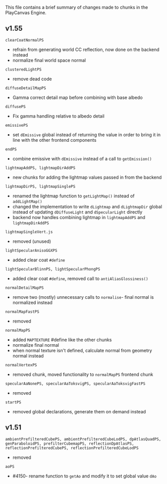 This file contains a brief summary of changes made to chunks in the PlayCanvas Engine.

## v1.55

`clearCoatNormalPS`
- refrain from generating world CC reflection, now done on the backend instead
- normalize final world space normal

`clusteredLightPS`
- remove dead code

`diffuseDetailMapPS`
- Gamma correct detail map before combining with base albedo

`diffusePS`
- Fix gamma handling relative to albedo detail

`emissivePS`
- set `dEmissive` global instead of returning the value in order to bring it in line with the other frontend components

`endPS`
- combine emissive with `dEmissive` instead of a call to `getEmission()`

`lightmapAddPS, lightmapDirAddPS`
- new chunks for adding the lightmap values passed in from the backend

`lightmapDirPS, lightmapSinglePS`
- renamed the lightmap function to `getLightMap()` instead of `addLightMap()`
- changed the implementation to write `dLightmap` and `dLightmapDir` global instead of updating `dDiffuseLight` and `dSpecularLight` directly
- backend now handles combining lightmap in `lightmapAddPS` and `lightmapDirAddPS`

`lightmapSingleVert.js`
- removed (unused)

`lightSpecularAnisoGGXPS`
- added clear coat `#define`

`lightSpecularBlinnPS, lightSpecularPhongPS`
- added clear coat `#define`, removed call to `antiAliasGlossiness()`

`normalDetailMapPS`
- remove two (mostly) unnecessary calls to `normalise`- final normal is normalized instead

`normalMapFastPS`
- removed

`normalMapPS`
- added `MAPTEXTURE` #define like the other chunks
- normalize final normal
- when normal texture isn't defined, calculate normal from geometry normal instead

`normalVertexPS`
- removed chunk, moved functionality to `normalMapPS` frontend chunk

`specularAaNonePS, specularAaToksvigPS, specularAaToksvigFastPS`
- removed

`startPS`
- removed global declarations, generate them on demand instead

## v1.51

`ambientPrefilteredCubePS, ambientPrefilteredCubeLodPS, dpAtlasQuadPS, genParaboloidPS, prefilterCubemapPS, reflectionDpAtlasPS, reflectionPrefilteredCubePS, reflectionPrefilteredCubeLodPS`
- removed

`aoPS`
- #4150- rename function to `getAo` and modify it to set global value `dAo`
